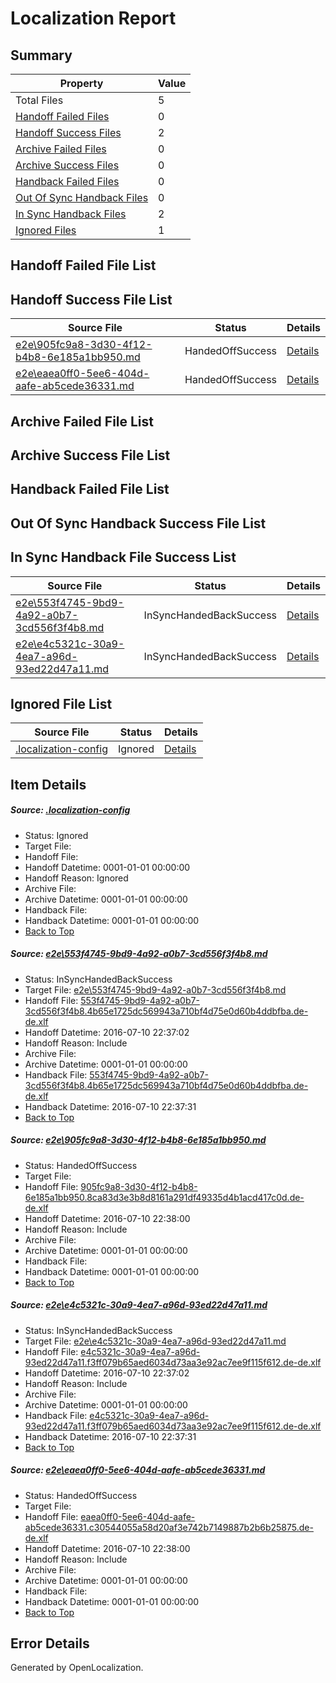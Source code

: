 # <a name='report-top'></a> Localization Report

## Summary
 Property | Value 
 -------- | ----- 
 Total Files | 5
[ Handoff Failed Files ](#handoff-failed-list)| 0
[ Handoff Success Files ](#handoff-success-list)| 2
[ Archive Failed Files ](#archive-failed-list)| 0
[ Archive Success Files ](#archive-success-list)| 0
[ Handback Failed Files ](#handback-failed-list)| 0
[ Out Of Sync Handback Files ](#outofsync-handback-success-list)| 0
[ In Sync Handback Files ](#insync-handback-success-list)| 2
[ Ignored Files ](#ignored-list)| 1

## <a name='handoff-failed-list'></a> Handoff Failed File List

## <a name='handoff-success-list'></a> Handoff Success File List
 Source File | Status | Details 
 ----------- | ------ | ------- 
 [e2e\905fc9a8-3d30-4f12-b4b8-6e185a1bb950.md](https://github.com/OpenLocalizationTestOrg/oltest/blob/4b34a40eaec8badf01b885c510dc84a07a7a3e2b/e2e/905fc9a8-3d30-4f12-b4b8-6e185a1bb950.md) | HandedOffSuccess | [Details](#ad63d07197931fee5277801d4f71fd630d9924292)
 [e2e\eaea0ff0-5ee6-404d-aafe-ab5cede36331.md](https://github.com/OpenLocalizationTestOrg/oltest/blob/4b34a40eaec8badf01b885c510dc84a07a7a3e2b/e2e/eaea0ff0-5ee6-404d-aafe-ab5cede36331.md) | HandedOffSuccess | [Details](#0bc9a159054b7b607fa981ac5d476bb3d372fc804)

## <a name='archive-failed-list'></a> Archive Failed File List

## <a name='archive-success-list'></a> Archive Success File List

## <a name='handback-failed-list'></a> Handback Failed File List

## <a name='outofsync-handback-success-list'></a> Out Of Sync Handback Success File List

## <a name='insync-handback-success-list'></a> In Sync Handback File Success List
 Source File | Status | Details 
 ----------- | ------ | ------- 
 [e2e\553f4745-9bd9-4a92-a0b7-3cd556f3f4b8.md](https://github.com/OpenLocalizationTestOrg/oltest/blob/b73ebf0aa22609d63e8bd9319a163e74fa28f470/e2e/553f4745-9bd9-4a92-a0b7-3cd556f3f4b8.md) | InSyncHandedBackSuccess | [Details](#2f4cbe5d2a88c82ddf99bf46e3f7f20c35da0e1f1)
 [e2e\e4c5321c-30a9-4ea7-a96d-93ed22d47a11.md](https://github.com/OpenLocalizationTestOrg/oltest/blob/b73ebf0aa22609d63e8bd9319a163e74fa28f470/e2e/e4c5321c-30a9-4ea7-a96d-93ed22d47a11.md) | InSyncHandedBackSuccess | [Details](#e93655ac725bfba82a53f42b9c56abf09e8188ee3)

## <a name='ignored-list'></a> Ignored File List
 Source File | Status | Details 
 ----------- | ------ | ------- 
 [.localization-config](https://github.com/OpenLocalizationTestOrg/oltest/blob/4b34a40eaec8badf01b885c510dc84a07a7a3e2b/.localization-config) | Ignored | [Details](#3d4f252ac210baf56311d7e97dcc2db10974dbd20)

## Item Details
##### <a name='3d4f252ac210baf56311d7e97dcc2db10974dbd20'></a> Source: [.localization-config](https://github.com/OpenLocalizationTestOrg/oltest/blob/4b34a40eaec8badf01b885c510dc84a07a7a3e2b/.localization-config)
* Status: Ignored
* Target File: 
* Handoff File: 
* Handoff Datetime: 0001-01-01 00:00:00
* Handoff Reason: Ignored
* Archive File: 
* Archive Datetime: 0001-01-01 00:00:00
* Handback File: 
* Handback Datetime: 0001-01-01 00:00:00
* [Back to Top](#report-top)

##### <a name='2f4cbe5d2a88c82ddf99bf46e3f7f20c35da0e1f1'></a> Source: [e2e\553f4745-9bd9-4a92-a0b7-3cd556f3f4b8.md](https://github.com/OpenLocalizationTestOrg/oltest/blob/b73ebf0aa22609d63e8bd9319a163e74fa28f470/e2e/553f4745-9bd9-4a92-a0b7-3cd556f3f4b8.md)
* Status: InSyncHandedBackSuccess
* Target File: [e2e\553f4745-9bd9-4a92-a0b7-3cd556f3f4b8.md](https://github.com/OpenLocalizationTestOrg/oltest-dede-fly/blob/b175f4a283373da7ef9b072ed6877c0a1962f3ed/e2e/553f4745-9bd9-4a92-a0b7-3cd556f3f4b8.md)
* Handoff File: [553f4745-9bd9-4a92-a0b7-3cd556f3f4b8.4b65e1725dc569943a710bf4d75e0d60b4ddbfba.de-de.xlf](https://github.com/OpenLocalizationTestOrg/olhandoff-e2e/blob/158a03902b22355d1577488972639373a796bc1f/ol-handoff/OpenLocalizationTestOrg/oltest-dede-fly/ci/high/553f4745-9bd9-4a92-a0b7-3cd556f3f4b8.4b65e1725dc569943a710bf4d75e0d60b4ddbfba.de-de.xlf)
* Handoff Datetime: 2016-07-10 22:37:02
* Handoff Reason: Include
* Archive File: 
* Archive Datetime: 0001-01-01 00:00:00
* Handback File: [553f4745-9bd9-4a92-a0b7-3cd556f3f4b8.4b65e1725dc569943a710bf4d75e0d60b4ddbfba.de-de.xlf](https://github.com/OpenLocalizationTestOrg/olhandback-e2e/blob/fd3c83c4d9d32bd2e09607ddec1d9c334eb012f5/ol-handback/OpenLocalizationTestOrg/oltest-dede-fly/ci/high/553f4745-9bd9-4a92-a0b7-3cd556f3f4b8.4b65e1725dc569943a710bf4d75e0d60b4ddbfba.de-de.xlf)
* Handback Datetime: 2016-07-10 22:37:31
* [Back to Top](#report-top)

##### <a name='ad63d07197931fee5277801d4f71fd630d9924292'></a> Source: [e2e\905fc9a8-3d30-4f12-b4b8-6e185a1bb950.md](https://github.com/OpenLocalizationTestOrg/oltest/blob/4b34a40eaec8badf01b885c510dc84a07a7a3e2b/e2e/905fc9a8-3d30-4f12-b4b8-6e185a1bb950.md)
* Status: HandedOffSuccess
* Target File: 
* Handoff File: [905fc9a8-3d30-4f12-b4b8-6e185a1bb950.8ca83d3e3b8d8161a291df49335d4b1acd417c0d.de-de.xlf](https://github.com/OpenLocalizationTestOrg/olhandoff-e2e/blob/38fd45acb8cc61438ee22c610c974045c4df0614/ol-handoff/OpenLocalizationTestOrg/oltest-dede-fly/ci/ht/905fc9a8-3d30-4f12-b4b8-6e185a1bb950.8ca83d3e3b8d8161a291df49335d4b1acd417c0d.de-de.xlf)
* Handoff Datetime: 2016-07-10 22:38:00
* Handoff Reason: Include
* Archive File: 
* Archive Datetime: 0001-01-01 00:00:00
* Handback File: 
* Handback Datetime: 0001-01-01 00:00:00
* [Back to Top](#report-top)

##### <a name='e93655ac725bfba82a53f42b9c56abf09e8188ee3'></a> Source: [e2e\e4c5321c-30a9-4ea7-a96d-93ed22d47a11.md](https://github.com/OpenLocalizationTestOrg/oltest/blob/b73ebf0aa22609d63e8bd9319a163e74fa28f470/e2e/e4c5321c-30a9-4ea7-a96d-93ed22d47a11.md)
* Status: InSyncHandedBackSuccess
* Target File: [e2e\e4c5321c-30a9-4ea7-a96d-93ed22d47a11.md](https://github.com/OpenLocalizationTestOrg/oltest-dede-fly/blob/b175f4a283373da7ef9b072ed6877c0a1962f3ed/e2e/e4c5321c-30a9-4ea7-a96d-93ed22d47a11.md)
* Handoff File: [e4c5321c-30a9-4ea7-a96d-93ed22d47a11.f3ff079b65aed6034d73aa3e92ac7ee9f115f612.de-de.xlf](https://github.com/OpenLocalizationTestOrg/olhandoff-e2e/blob/158a03902b22355d1577488972639373a796bc1f/ol-handoff/OpenLocalizationTestOrg/oltest-dede-fly/ci/high/e4c5321c-30a9-4ea7-a96d-93ed22d47a11.f3ff079b65aed6034d73aa3e92ac7ee9f115f612.de-de.xlf)
* Handoff Datetime: 2016-07-10 22:37:02
* Handoff Reason: Include
* Archive File: 
* Archive Datetime: 0001-01-01 00:00:00
* Handback File: [e4c5321c-30a9-4ea7-a96d-93ed22d47a11.f3ff079b65aed6034d73aa3e92ac7ee9f115f612.de-de.xlf](https://github.com/OpenLocalizationTestOrg/olhandback-e2e/blob/fd3c83c4d9d32bd2e09607ddec1d9c334eb012f5/ol-handback/OpenLocalizationTestOrg/oltest-dede-fly/ci/high/e4c5321c-30a9-4ea7-a96d-93ed22d47a11.f3ff079b65aed6034d73aa3e92ac7ee9f115f612.de-de.xlf)
* Handback Datetime: 2016-07-10 22:37:31
* [Back to Top](#report-top)

##### <a name='0bc9a159054b7b607fa981ac5d476bb3d372fc804'></a> Source: [e2e\eaea0ff0-5ee6-404d-aafe-ab5cede36331.md](https://github.com/OpenLocalizationTestOrg/oltest/blob/4b34a40eaec8badf01b885c510dc84a07a7a3e2b/e2e/eaea0ff0-5ee6-404d-aafe-ab5cede36331.md)
* Status: HandedOffSuccess
* Target File: 
* Handoff File: [eaea0ff0-5ee6-404d-aafe-ab5cede36331.c30544055a58d20af3e742b7149887b2b6b25875.de-de.xlf](https://github.com/OpenLocalizationTestOrg/olhandoff-e2e/blob/38fd45acb8cc61438ee22c610c974045c4df0614/ol-handoff/OpenLocalizationTestOrg/oltest-dede-fly/ci/ht/eaea0ff0-5ee6-404d-aafe-ab5cede36331.c30544055a58d20af3e742b7149887b2b6b25875.de-de.xlf)
* Handoff Datetime: 2016-07-10 22:38:00
* Handoff Reason: Include
* Archive File: 
* Archive Datetime: 0001-01-01 00:00:00
* Handback File: 
* Handback Datetime: 0001-01-01 00:00:00
* [Back to Top](#report-top)


## Error Details

Generated by OpenLocalization.
